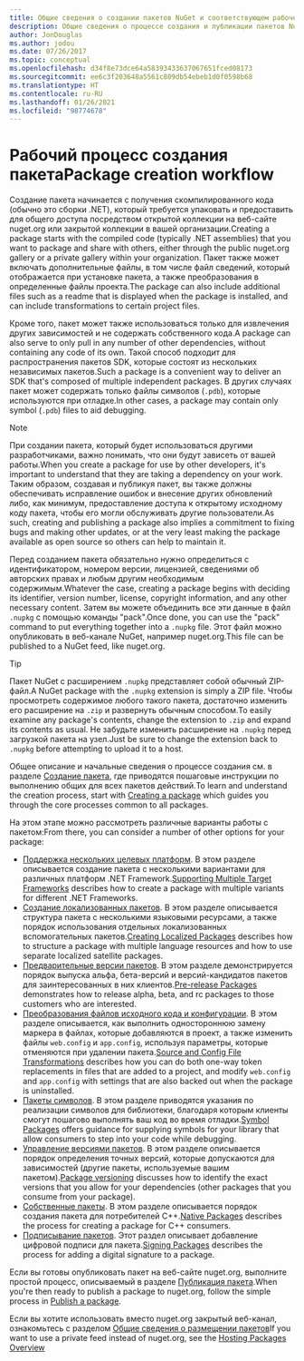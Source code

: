```yaml
---
title: Общие сведения о создании пакетов NuGet и соответствующем рабочем процессе
description: Общие сведения о процессе создания и публикации пакетов NuGet со ссылками на отдельные части процесса.
author: JonDouglas
ms.author: jodou
ms.date: 07/26/2017
ms.topic: conceptual
ms.openlocfilehash: d34f8e73dce64a58393433637067651fced08173
ms.sourcegitcommit: ee6c3f203648a5561c809db54ebeb1d0f0598b68
ms.translationtype: HT
ms.contentlocale: ru-RU
ms.lasthandoff: 01/26/2021
ms.locfileid: "98774678"
---
```

# <a name="package-creation-workflow"></a><span data-ttu-id="1dd63-103">Рабочий процесс создания пакета</span><span class="sxs-lookup"><span data-stu-id="1dd63-103">Package creation workflow</span></span>

<span data-ttu-id="1dd63-104">Создание пакета начинается с получения скомпилированного кода (обычно это сборки .NET), который требуется упаковать и предоставить для общего доступа посредством открытой коллекции на веб-сайте nuget.org или закрытой коллекции в вашей организации.</span><span class="sxs-lookup"><span data-stu-id="1dd63-104">Creating a package starts with the compiled code (typically .NET assemblies) that you want to package and share with others, either through the public nuget.org gallery or a private gallery within your organization.</span></span> <span data-ttu-id="1dd63-105">Пакет также может включать дополнительные файлы, в том числе файл сведений, который отображается при установке пакета, а также преобразования в определенные файлы проекта.</span><span class="sxs-lookup"><span data-stu-id="1dd63-105">The package can also include additional files such as a readme that is displayed when the package is installed, and can include transformations to certain project files.</span></span>

<span data-ttu-id="1dd63-106">Кроме того, пакет может также использоваться только для извлечения других зависимостей и не содержать собственного кода.</span><span class="sxs-lookup"><span data-stu-id="1dd63-106">A package can also serve to only pull in any number of other dependencies, without containing any code of its own.</span></span> <span data-ttu-id="1dd63-107">Такой способ подходит для распространения пакетов SDK, которые состоят из нескольких независимых пакетов.</span><span class="sxs-lookup"><span data-stu-id="1dd63-107">Such a package is a convenient way to deliver an SDK that's composed of multiple independent packages.</span></span> <span data-ttu-id="1dd63-108">В других случаях пакет может содержать только файлы символов (`.pdb`), которые используются при отладке.</span><span class="sxs-lookup"><span data-stu-id="1dd63-108">In other cases, a package may contain only symbol (`.pdb`) files to aid debugging.</span></span>

> [!Note]
> <span data-ttu-id="1dd63-109">При создании пакета, который будет использоваться другими разработчиками, важно понимать, что они будут зависеть от вашей работы.</span><span class="sxs-lookup"><span data-stu-id="1dd63-109">When you create a package for use by other developers, it's important to understand that they are taking a dependency on your work.</span></span> <span data-ttu-id="1dd63-110">Таким образом, создавая и публикуя пакет, вы также должны обеспечивать исправление ошибок и внесение других обновлений либо, как минимум, предоставление доступа к открытому исходному коду пакета, чтобы его могли обслуживать другие пользователи.</span><span class="sxs-lookup"><span data-stu-id="1dd63-110">As such, creating and publishing a package also implies a commitment to fixing bugs and making other updates, or at the very least making the package available as open source so others can help to maintain it.</span></span>

<span data-ttu-id="1dd63-111">Перед созданием пакета обязательно нужно определиться с идентификатором, номером версии, лицензией, сведениями об авторских правах и любым другим необходимым содержимым.</span><span class="sxs-lookup"><span data-stu-id="1dd63-111">Whatever the case, creating a package begins with deciding its identifier, version number, license, copyright information, and any other necessary content.</span></span> <span data-ttu-id="1dd63-112">Затем вы можете объединить все эти данные в файл `.nupkg` с помощью команды "pack".</span><span class="sxs-lookup"><span data-stu-id="1dd63-112">Once done, you can use the "pack" command to put everything together into a `.nupkg` file.</span></span> <span data-ttu-id="1dd63-113">Этот файл можно опубликовать в веб-канале NuGet, например nuget.org.</span><span class="sxs-lookup"><span data-stu-id="1dd63-113">This file can be published to a NuGet feed, like nuget.org.</span></span>

> [!Tip]
> <span data-ttu-id="1dd63-114">Пакет NuGet с расширением `.nupkg` представляет собой обычный ZIP-файл.</span><span class="sxs-lookup"><span data-stu-id="1dd63-114">A NuGet package with the `.nupkg` extension is simply a ZIP file.</span></span> <span data-ttu-id="1dd63-115">Чтобы просмотреть содержимое любого такого пакета, достаточно изменить его расширение на `.zip` и развернуть обычным способом.</span><span class="sxs-lookup"><span data-stu-id="1dd63-115">To easily examine any package's contents, change the extension to `.zip` and expand its contents as usual.</span></span> <span data-ttu-id="1dd63-116">Не забудьте изменить расширение на `.nupkg` перед загрузкой пакета на узел.</span><span class="sxs-lookup"><span data-stu-id="1dd63-116">Just be sure to change the extension back to `.nupkg` before attempting to upload it to a host.</span></span>

<span data-ttu-id="1dd63-117">Общее описание и начальные сведения о процессе создания см. в разделе [Создание пакета](../create-packages/creating-a-package.md), где приводятся пошаговые инструкции по выполнению общих для всех пакетов действий.</span><span class="sxs-lookup"><span data-stu-id="1dd63-117">To learn and understand the creation process, start with [Creating a package](../create-packages/creating-a-package.md) which guides you through the core processes common to all packages.</span></span>

<span data-ttu-id="1dd63-118">На этом этапе можно рассмотреть различные варианты работы с пакетом:</span><span class="sxs-lookup"><span data-stu-id="1dd63-118">From there, you can consider a number of other options for your package:</span></span>

- <span data-ttu-id="1dd63-119">[Поддержка нескольких целевых платформ](../create-packages/supporting-multiple-target-frameworks.md). В этом разделе описывается создание пакета с несколькими вариантами для различных платформ .NET Framework.</span><span class="sxs-lookup"><span data-stu-id="1dd63-119">[Supporting Multiple Target Frameworks](../create-packages/supporting-multiple-target-frameworks.md) describes how to create a package with multiple variants for different .NET Frameworks.</span></span>
- <span data-ttu-id="1dd63-120">[Создание локализованных пакетов](../create-packages/creating-localized-packages.md). В этом разделе описывается структура пакета с несколькими языковыми ресурсами, а также порядок использования отдельных локализованных вспомогательных пакетов.</span><span class="sxs-lookup"><span data-stu-id="1dd63-120">[Creating Localized Packages](../create-packages/creating-localized-packages.md) describes how to structure a package with multiple language resources and how to use separate localized satellite packages.</span></span>
- <span data-ttu-id="1dd63-121">[Предварительные версии пакетов](../create-packages/prerelease-packages.md). В этом разделе демонстрируется порядок выпуска альфа, бета-версий и версий-кандидатов пакетов для заинтересованных в них клиентов.</span><span class="sxs-lookup"><span data-stu-id="1dd63-121">[Pre-release Packages](../create-packages/prerelease-packages.md) demonstrates how to release alpha, beta, and rc packages to those customers who are interested.</span></span>
- <span data-ttu-id="1dd63-122">[Преобразования файлов исходного кода и конфигурации](../create-packages/source-and-config-file-transformations.md). В этом разделе описывается, как выполнить одностороннюю замену маркера в файлах, которые добавляются в проект, а также изменить файлы `web.config` и `app.config`, используя параметры, которые отменяются при удалении пакета.</span><span class="sxs-lookup"><span data-stu-id="1dd63-122">[Source and Config File Transformations](../create-packages/source-and-config-file-transformations.md) describes how you can do both one-way token replacements in files that are added to a project, and modify `web.config` and `app.config` with settings that are also backed out when the package is uninstalled.</span></span>
- <span data-ttu-id="1dd63-123">[Пакеты символов](../create-packages/symbol-packages-snupkg.md). В этом разделе приводятся указания по реализации символов для библиотеки, благодаря которым клиенты смогут пошагово выполнять ваш код во время отладки.</span><span class="sxs-lookup"><span data-stu-id="1dd63-123">[Symbol Packages](../create-packages/symbol-packages-snupkg.md) offers guidance for supplying symbols for your library that allow consumers to step into your code while debugging.</span></span>
- <span data-ttu-id="1dd63-124">[Управление версиями пакетов](../concepts/package-versioning.md). В этом разделе описывается порядок определения точных версий, которые допускаются для зависимостей (другие пакеты, используемые вашим пакетом).</span><span class="sxs-lookup"><span data-stu-id="1dd63-124">[Package versioning](../concepts/package-versioning.md) discusses how to identify the exact versions that you allow for your dependencies (other packages that you consume from your package).</span></span>
- <span data-ttu-id="1dd63-125">[Собственные пакеты](../guides/native-packages.md). В этом разделе описывается порядок создания пакета для потребителей C++.</span><span class="sxs-lookup"><span data-stu-id="1dd63-125">[Native Packages](../guides/native-packages.md) describes the process for creating a package for C++ consumers.</span></span>
- <span data-ttu-id="1dd63-126">[Подписывание пакетов](../create-packages/sign-a-package.md). Этот раздел описывает добавление цифровой подписи для пакета.</span><span class="sxs-lookup"><span data-stu-id="1dd63-126">[Signing Packages](../create-packages/sign-a-package.md) describes the process for adding a digital signature to a package.</span></span>

<span data-ttu-id="1dd63-127">Если вы готовы опубликовать пакет на веб-сайте nuget.org, выполните простой процесс, описываемый в разделе [Публикация пакета](../nuget-org/publish-a-package.md).</span><span class="sxs-lookup"><span data-stu-id="1dd63-127">When you're then ready to publish a package to nuget.org, follow the simple process in [Publish a package](../nuget-org/publish-a-package.md).</span></span>

<span data-ttu-id="1dd63-128">Если вы хотите использовать вместо nuget.org закрытый веб-канал, ознакомьтесь с разделом [Общие сведения о размещении пакетов](../hosting-packages/overview.md)</span><span class="sxs-lookup"><span data-stu-id="1dd63-128">If you want to use a private feed instead of nuget.org, see the [Hosting Packages Overview](../hosting-packages/overview.md)</span></span>
